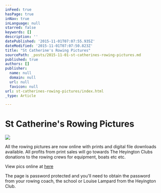 ```yaml
---
inFeed: true
hasPage: true
inNav: true
inLanguage: null
starred: false
keywords: []
description: ''
datePublished: '2015-11-01T07:07:55.935Z'
dateModified: '2015-11-01T07:07:50.823Z'
title: "St Catherine's Rowing Pictures"
sourcePath: _posts/2015-11-01-st-catherines-rowing-pictures.md
published: true
authors: []
publisher:
  name: null
  domain: null
  url: null
  favicon: null
url: st-catherines-rowing-pictures/index.html
_type: Article

---
```

# St Catherine's Rowing Pictures
![](https://the-grid-user-content.s3-us-west-2.amazonaws.com/fa7071a8-0e29-441b-b9b2-a0ef295a13e0.png)

All the rowing pictures are now online with prints and digital file downloads available. All profits from print sales will go towards The Heyington Clubs donations to the rowing crews for equipment, boats etc etc.

View pics online at [here][0]

The page is password protected and you'll need to obtain the password from your rowing coach, the school or Louise Lampard from the Heyington Club.

[0]: http://bluefish.fotomerchant.com/
